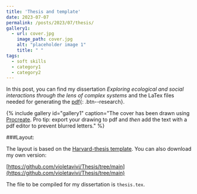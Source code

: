 ```yaml
---
title: 'Thesis and template'
date: 2023-07-07
permalink: /posts/2023/07/thesis/
gallery1:
  - url: cover.jpg
    image_path: cover.jpg
    alt: "placeholder image 1"
    title: " "
tags:
  - soft skills
  - category1
  - category2
---
```


In this post, you can find my dissertation *Exploring ecological and social interactions through the lens of complex systems* and the LaTex files needed for generating the [pdf](https://ifisc.uib-csic.es/media/publications/publication/dfJWHsdBSGu9zp7MBz2WKQ.pdf){: .btn--research}.

{% include gallery id="gallery1" caption="The cover has been drawn using [Procreate](https://procreate.com/ipad). Pro tip: export your drawing to pdf and *then* add the text with a pdf editor to prevent blurred letters." %}

###Layout:

The layout is based on the [Harvard-thesis template](https://github.com/suchow/Dissertate). You can also download my own version:

[https://github.com/violetavivi/Thesis/tree/main](https://github.com/violetavivi/Thesis/tree/main)

The file to be compiled for my dissertation is `thesis.tex`.


